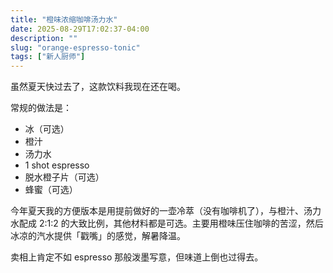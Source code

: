 ```yaml
---
title: "橙味浓缩咖啡汤力水"
date: 2025-08-29T17:02:37-04:00
description: ""
slug: "orange-espresso-tonic"
tags: ["新人厨师"]
---
```


虽然夏天快过去了，这款饮料我现在还在喝。

常规的做法是：

- 冰（可选）
- 橙汁
- 汤力水
- 1 shot espresso
- 脱水橙子片（可选）
- 蜂蜜（可选）

今年夏天我的方便版本是用提前做好的一壶冷萃（没有咖啡机了），与橙汁、汤力水配成 2:1:2 的大致比例，其他材料都是可选。主要用橙味压住咖啡的苦涩，然后冰凉的汽水提供「戳嘴」的感觉，解暑降温。

卖相上肯定不如 espresso 那般泼墨写意，但味道上倒也过得去。
